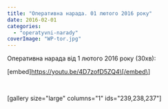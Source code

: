 ```yaml
---
title: "Оперативна нарада. 01 лютого 2016 року"
date: 2016-02-01
categories: 
  - "operatyvni-narady"
coverImage: "WP-tor.jpg"
---
```


Оперативна нарада від 1 лютого 2016 року (30хв):<!--more-->

\[embed\]https://youtu.be/4D7zofD5ZQ4\[/embed\]

 

\[gallery size="large" columns="1" ids="239,238,237"\]
